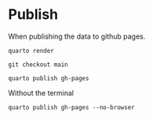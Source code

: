 


# Publish
When publishing the data to github pages.

```
quarto render
```

```
git checkout main
```
```
quarto publish gh-pages
```

Without the terminal
```
quarto publish gh-pages --no-browser
```